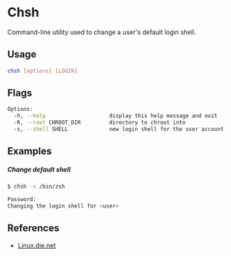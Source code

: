# Chsh

Command-line utility used to change a user's default login shell.

## Usage

```bash
chsh [options] [LOGIN]
```

## Flags

```bash
Options:
  -h, --help                    display this help message and exit
  -R, --root CHROOT_DIR         directory to chroot into
  -s, --shell SHELL             new login shell for the user account
```

## Examples

##### Change default shell

```bash
$ chsh -s /bin/zsh

Password:
Changing the login shell for <user>
```

## References

- [Linux.die.net](https://linux.die.net/man/1/chsh)
